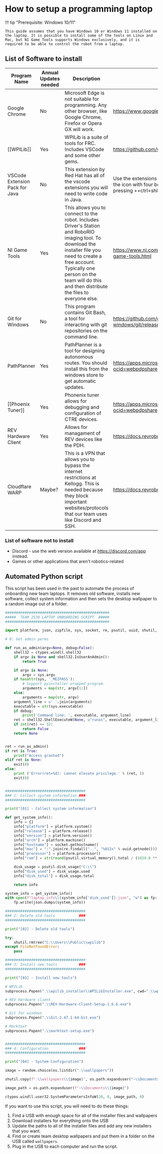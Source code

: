# How to setup a programming laptop

!!! tip "Prerequisite: Windows 10/11"

    This guide assumes that you have Windows 10 or Windows 11 installed on the laptop. It is possible to install some of the tools on Linux and Mac, but NI Game Tools supports Windows exclusively, and it is required to be able to control the robot from a laptop.

## List of Software to install

| Program Name | Annual Updates needed | Description                                                              | Download Link |
| ------------ | --------------------- | ------------------------------------------------------------------------ | ------------- |
| Google Chrome | No | Microsoft Edge is not suitable for programming. Any other browser, like Google Chrome, Firefox or Opera GX will work. | <https://www.google.com/chrome/> |
| [[WPILib]]       | Yes                   | WPILib is a suite of tools for FRC. Includes VSCode and some other gems. | <https://github.com/wpilibsuite/allwpilib/releases> |
| VSCode Extension Pack for Java | No | This extension by Red Hat has all of the vscode extensions you will need to write code in Java. | Use the extensions tab in VSCode. You can find it by clicking on the icon with four boxes on the left side of the screen or by pressing ++ctrl+shift+x++. |
| NI Game Tools | Yes | This allows you to connect to the robot. Includes Driver's Station and RoboRIO imaging tool. To download the installer file you need to create a free account. Typically one person on the team will do this and then distribute the files to everyone else. | <https://www.ni.com/en/support/downloads/drivers/download.frc-game-tools.html> |
| Git for Windows | No | This program contains Git Bash, a tool for interacting with git repositories on the command line. | <https://github.com/git-for-windows/git/releases/tag/v2.49.0.windows.1> |
| PathPlanner | Yes | PathPlanner is a tool for designing autonomous routes. You should install this from the windows store to get automatic updates. | <https://apps.microsoft.com/detail/9nqbkb5dw909?ocid=webpdpshare> |
| [[Phoenix Tuner]] | Yes | Phonenix tuner allows for debugging and configuration of CTRE devices. | <https://apps.microsoft.com/detail/9nvv4pwdw27z?ocid=webpdpshare> |
| REV Hardware Client | Yes | Allows for managament of REV devices like the PDH. | <https://docs.revrobotics.com/rev-hardware-client> |
| Cloudflare WARP | Maybe? | This is a VPN that allows you to bypass the internet restrictions at Kellogg. This is needed because they block important websites/protocols that our team uses like Discord and SSH. | <https://docs.revrobotics.com/rev-hardware-client> |

### List of software not to install

- Discord - use the web version available at <https://discord.com/app> instead.
- Games or other applications that aren't robotics-related

## Automated Python script

This script has been used in the past to automate the process of onboarding new team laptops. It removes old software, installs new software, collect system information and then sets the desktop wallpaper to a random image out of a folder.

```py title="laptop-setup.py"
################################################
#####  TEAM 2530 LAPTOP ONBOARDING SCRIPT  #####
################################################

import platform, json, zipfile, sys, socket, re, psutil, uuid, shutil, subprocess, os, random, ctypes

# 0: Get admin perms

def run_as_admin(argv=None, debug=False):
    shell32 = ctypes.windll.shell32
    if argv is None and shell32.IsUserAnAdmin():
        return True

    if argv is None:
        argv = sys.argv
    if hasattr(sys, '_MEIPASS'):
        # Support pyinstaller wrapped program.
        arguments = map(str, argv[1:])
    else:
        arguments = map(str, argv)
    argument_line = u' '.join(arguments)
    executable = str(sys.executable)
    if debug:
        print('Command line: ', executable, argument_line)
    ret = shell32.ShellExecuteW(None, u"runas", executable, argument_line, None, 1)
    if int(ret) <= 32:
        return False
    return None


ret = run_as_admin()
if ret is True:
    print("Access granted")
elif ret is None:
    exit(0)
else:
    print ('Error(ret=%d): cannot elevate privilege.' % (ret, ))
    exit(0)


#####################################
### 1: Collect system information ###
#####################################

print("[01] - Collect system information")

def get_system_info():
    info = {}
    info["platform"] = platform.system()
    info["release"] = platform.release()
    info["version"] = platform.version()
    info["arch"] = platform.machine()
    info["hostname"] = socket.gethostname()
    info["mac"] = ":".join(re.findall("..", "%012x" % uuid.getnode()))
    info["processor"] = platform.processor()
    info["ram"] = str(round(psutil.virtual_memory().total / (1024.0 ** 3))) + "GB"

    disk_usage = psutil.disk_usage("C:\\")
    info["disk_used"] = disk_usage.used
    info["disk_total"] = disk_usage.total

    return info

system_info = get_system_info()
with open(f"laptop_info\\{system_info['disk_used']}.json", "w") as fp:
    fp.write(json.dumps(system_info))

#####################################
### 2: Delete old tools           ###
#####################################

print("[02] - Delete old tools")

try:
    shutil.rmtree("C:\\Users\\Public\\wpilib")
except FileNotFoundError:
    pass

#####################################
### 3: Install new tools          ###
#####################################

print("[03] - Install new tools")

# WPILib
subprocess.Popen(".\\wpilib_installer\\WPILibInstaller.exe", cwd=".\\wpilib_installer")

# REV Hardware client
subprocess.Popen(".\\REV-Hardware-Client-Setup-1.6.6.exe")

# Git for windows
subprocess.Popen(".\\Git-2.47.1-64-bit.exe")

# Marktext
subprocess.Popen(".\\marktext-setup.exe")


#####################################
### 4: Configuration              ###
#####################################

print("[04] - System Configuration")

image = random.choice(os.listdir(".\\wallpapers"))

shutil.copy(f".\\wallpapers\\{image}", os.path.expanduser("~\\Documents\\"))

image_path = os.path.expanduser(f"~\\Documents\\{image}")

ctypes.windll.user32.SystemParametersInfoW(20, 0, image_path, 0)
```

If you want to use this script, you will need to do these things:

1. Find a USB with enough space for all of the installer files and wallpapers
2. Download installers for everything onto the USB
3. Update the paths to all of the installer files and add any new installers that you want.
4. Find or create team desktop wallpapers and put them in a folder on the USB called `wallpapers`.
5. Plug in the USB to each computer and run the script.

